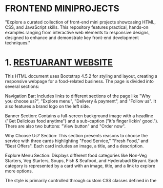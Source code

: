# FRONTEND MINIPROJECTS 
"Explore a curated collection of front-end mini projects showcasing HTML, CSS, and JavaScript skills. This repository features practical, hands-on examples ranging from interactive web elements to responsive designs, designed to enhance and demonstrate key front-end development techniques."

# 1.  [RESTUARANT WEBSITE](https://github.com/venkateshyelisetti21/FRONTEND-MINIPROJECTS/tree/main/Restuarant-Website)
This HTML document uses Bootstrap 4.5.2 for styling and layout, creating a responsive webpage for a food-related business. The page is divided into several sections:

Navigation Bar: Includes links to different sections of the page like "Why you choose us?", "Explore menu", "Delivery & payment", and "Follow us". It also features a brand logo on the left side.

Banner Section: Contains a full-screen background image with a headline ("Get Delicious food anytime") and a sub-caption ("it's finger lickin' good."). There are also two buttons: "View button" and "Order now".

Why Choose Us? Section: This section presents reasons to choose the service with three cards highlighting "Food Service," "Fresh Food," and "Best Offers". Each card includes an image, a title, and a description.

Explore Menu Section: Displays different food categories like Non-Veg Starters, Veg Starters, Soups, Fish & Seafood, and Hyderabadi Biryani. Each category is represented by a card with an image, title, and a link to explore more options.

The style is primarily controlled through custom CSS classes defined in the <style> block. The page is designed to be visually appealing with a modern layout and a focus on responsive design, ensuring it looks good on various devices.


# 2.  [ECOMMERCE WEBSITE](https://github.com/venkateshyelisetti21/FRONTEND-MINIPROJECTS/tree/main/Ecommerce-website)
Building an E-Commerce Static Front-End Website Using HTML and CSS
In today's digital age, creating a compelling and user-friendly e-commerce website is essential for any business looking to thrive online. For this project, I developed a static front-end e-commerce website using HTML and CSS. This approach allowed me to focus on the core aspects of web design and user interface without the complexities of server-side programming or dynamic content generation. Below, I’ll walk you through the key elements of the project, including the design process, features, and technologies used.

### Project Overview
The objective of this project was to design a visually appealing and functional static e-commerce website that showcases products, facilitates user navigation, and enhances the overall shopping experience. While the website is static, it simulates the essential features of a full-fledged e-commerce site, including product listings, a shopping cart, and a checkout process.

### Design and Development Process
Planning and Wireframing

The initial phase involved planning the website’s structure and layout. I created wireframes to outline the essential components of the site, including the homepage, product pages, and shopping cart. These wireframes served as a blueprint for the design and ensured that all key elements were included in the final design.

### HTML Structure

Using HTML, I built the foundational structure of the website. The HTML code defines the layout and content of the site, including headings, paragraphs, images, and links. I organized the content into semantic sections to enhance readability and maintainability. Key HTML elements included:

Header: Contains the site logo, navigation menu, and search bar.
Homepage: Features a hero section with promotional banners, product categories, and featured products.
Product Pages: Display individual product details, including images, descriptions, prices, and “Add to Cart” buttons.
Shopping Cart: Shows a summary of selected items, their quantities, and total price.
Footer: Includes additional navigation links, contact information, and social media icons.
CSS Styling

CSS was used to style the HTML elements and create a visually appealing design. I focused on achieving a clean and modern look that aligns with contemporary e-commerce trends. The key CSS aspects included:

Layout and Positioning: Utilized CSS Flexbox and Grid to create responsive and adaptive layouts. This ensures that the website looks great on all devices, from desktops to mobile phones.
Typography: Chose modern and legible fonts to enhance readability and create a professional appearance.
Color Scheme: Selected a cohesive color palette that reflects the brand’s identity and creates a pleasant visual experience.
Buttons and Links: Styled interactive elements such as buttons and links to be visually distinct and user-friendly. Hover effects were added to improve interactivity.
Product Images: Ensured that product images are responsive and properly aligned to maintain consistency across different screen sizes.
Responsive Design

To ensure that the website is accessible and functional on various devices, I implemented responsive design principles using CSS media queries. This approach allows the site to adapt to different screen sizes and orientations, providing an optimal viewing experience for users.

### Testing and Optimization

Thorough testing was conducted to identify and resolve any issues related to layout, functionality, or performance. I tested the website on multiple devices and browsers to ensure compatibility and responsiveness. Additionally, I optimized the site’s performance by minimizing CSS file sizes and optimizing images to reduce load times.

### Key Features
Homepage Design

The homepage serves as the entry point to the site and is designed to capture users’ attention with visually appealing elements. It includes a hero section with high-quality images and promotional banners that highlight current sales or new arrivals. Below the hero section, users can browse product categories and view featured products.

### Product Listings

Each product page displays detailed information about individual products, including high-resolution images, descriptions, prices, and customer reviews. The “Add to Cart” button allows users to easily add items to their shopping cart.

### Shopping Cart

The shopping cart provides users with an overview of their selected items, including product names, quantities, prices, and the total amount. Users can modify quantities or remove items from the cart before proceeding to the checkout process.

### Navigation and Usability

The navigation menu is designed to be intuitive and user-friendly, providing easy access to key sections of the site, such as product categories, the shopping cart, and user account settings. The search bar allows users to quickly find specific products.

### Footer Information

The footer includes essential information such as contact details, additional navigation links, and social media icons. This ensures that users have access to important information and can connect with the brand through various channels.

### Conclusion
Developing this static e-commerce website using HTML and CSS has been an enriching experience, allowing me to apply my front-end development skills in a practical context. The project highlights the importance of a well-structured layout, responsive design, and user-friendly interface in creating an effective online shopping experience.

While this website is static, the principles and techniques applied can be extended to dynamic e-commerce sites with additional functionality and back-end integration. The skills acquired through this project will serve as a foundation for future development endeavors and contribute to my growth as a front-end developer.

# 3.  [LIGHT SWITCH ON-OFF WEBSITE](https://github.com/venkateshyelisetti21/FRONTEND-MINIPROJECTS/tree/main/LightSwitch-ON-OFF)
The core functionality of this web page is to simulate a light switch that toggles a light bulb on and off, along with a corresponding visual change to a cat image. Below is a detailed description of the key components and functionality:

### HTML Structure
The HTML structure begins with the necessary <head> tags, where external stylesheets and scripts are linked. These include Bootstrap’s CSS and JavaScript, jQuery, and Popper.js, which are essential for responsive design and user interaction.

The <body> of the document contains the primary content and styling information. A <style> tag within the body defines custom CSS for the webpage, setting the tone for the dark background (dark-bg class) and designing elements like buttons and images.

### CSS Styling
Custom CSS is employed to style various elements such as:

Background and Layout: The .dark-bg class provides a dark background color for the page, enhancing the visual contrast with the bright bulb and cat images.
Images: The .bulb-image and .cat-image classes define specific widths for the images displayed on the page, ensuring they are consistently sized.
Switch Board: The .switch-board class defines the background color, size, and padding for the switch panel, which houses the buttons and status message. This panel has rounded corners for a modern look.
Buttons: The buttons are styled with specific dimensions, colors, and fonts. The on-switch and off-switch classes ensure that the buttons are easily distinguishable, with color changes that signify their active status.
JavaScript Functionality
The interactivity of the webpage is managed through JavaScript functions that respond to user actions:

### Switch Off (switchOff function):

Changes the bulb image to depict a bulb that is turned off.
Updates the cat image to show the cat with closed eyes, indicating a response to the light being turned off.
Changes the text of the switch status to "Switched Off."
Modifies the background color of the buttons, making the "OFF" button appear active (light grey) and the "ON" button appear ready to be clicked (green).
Switch On (switchOn function):

Changes the bulb image back to one that shows the bulb turned on.
Restores the original cat image with open eyes, indicating that the light is on.
Updates the switch status text to "Switched On."
Alters the button colors, making the "ON" button appear active (light grey) and the "OFF" button appear inactive (red).
Interaction and User Experience
When the user clicks the "ON" or "OFF" buttons, the JavaScript functions execute and update the content dynamically, providing immediate visual feedback. The button colors and images change, giving a sense of control over the simulated light bulb, and the text content updates to reflect the current state of the bulb.

### External Resources
The code references images hosted on a cloud platform for the bulb and cat visuals. These images change based on the user's interactions with the switches.

### Conclusion
Overall, the code demonstrates an effective use of HTML, CSS, and JavaScript to create an interactive web page that responds to user input. Bootstrap enhances the visual appeal and responsiveness of the design, while the custom JavaScript ensures the webpage is engaging and dynamic. This code could serve as a learning example for beginners or as a basis for more complex interactive web applications.

# 4. [COLOR PICKER](https://github.com/venkateshyelisetti21/FRONTEND-MINIPROJECTS/tree/main/Color%20Picker)

### HTML Structure
The HTML document begins with the <!DOCTYPE html> declaration, which defines the document type and version. The html tag encapsulates the entire document, which includes two main sections: the head and the body.

### Head Section
The head section contains links to external resources:

Bootstrap CSS: A link to the Bootstrap framework’s CSS file is provided via a CDN (Content Delivery Network). Bootstrap is a popular CSS framework that offers pre-designed components and styles to ensure a responsive and consistent design across devices.

jQuery and Bootstrap JS: The section includes jQuery and Bootstrap's JavaScript files, which are also loaded via CDN. These scripts provide functionality for dynamic behavior and interactivity. jQuery is a widely used JavaScript library that simplifies DOM manipulation, event handling, and AJAX interactions. Bootstrap’s JavaScript components require jQuery to function.

### Body Section
The body of the document contains a style block with custom CSS and the main content wrapped within the container div.

### Custom CSS
.bg: A class defining a white background and full viewport height (100vh) for the main content section.
.heading: Sets the font family to "Roboto" for the heading element.
.button1, .button2, .button3, .button4: These classes define the style for the four buttons, including padding, border-radius, background colors, and text colors. Each button has a different background color corresponding to the color it will apply when clicked.
.color-para-bg: Defines the background color as black with white text, rounded corners, and bold, medium-sized text for the paragraph that displays the selected background color.
.span-color: A class that sets the text color to a light blue shade.
Main Content
The content is wrapped inside a container div that uses Bootstrap's grid system. The layout centers the main content horizontally on the page using two col classes, with the central column occupying six out of twelve grid spaces (col-lg-6).

Heading: A centered heading with the text "Color Picker" styled by the .heading class.
Buttons: Four buttons are displayed below the heading. Each button has an onclick event that triggers a corresponding JavaScript function to change the background color.
Paragraph: Below the buttons, a paragraph displays the current background color. The paragraph uses the .color-para-bg class for styling, and the color code is displayed inside a span element with the id of "spanName".
JavaScript
The script is linked externally and contains four functions—buttn1(), buttn2(), buttn3(), and buttn4()—each corresponding to a button.

Event Handling: When a button is clicked, its respective function is triggered.
DOM Manipulation: The background color of the div with the id "background" is changed, and the color code is updated in the span element with the id "spanName".
Each function updates the backgroundColor of the bg element and the textContent of the spanName element to match the selected color.

### Conclusion
This code provides a clean and straightforward user interface where users can interactively change the background color of a webpage section by clicking on buttons. The use of Bootstrap ensures that the design is responsive, while custom CSS and JavaScript enable the interactive functionality.


# 5. [COUNTER APPLICATION](https://github.com/venkateshyelisetti21/FRONTEND-MINIPROJECTS/tree/main/Counter%20Application)

The application utilizes HTML for the structure, CSS for styling, and JavaScript for the interactivity. Additionally, the Bootstrap framework is integrated for basic layout and responsiveness.

### HTML Structure
The HTML file begins with the <!DOCTYPE html> declaration, ensuring that the document is recognized as HTML5. The <head> section includes links to external resources, specifically Bootstrap and jQuery libraries. Bootstrap is used for styling and layout management, while jQuery facilitates easy DOM manipulation and event handling.

Inside the <body> tag, custom CSS is defined to style specific elements of the application. The CSS styles define the background color, text alignment, font properties, and button styles. The primary container of the application, represented by the div element with the class bg-container, is centrally aligned using Bootstrap's flexbox utilities (d-flex, flex-column, justify-content-center, text-center), ensuring that the content is vertically and horizontally centered within the viewport.

The application features a heading (Counter), a paragraph element (<p>) to display the counter value, and three buttons (DECREASE, RESET, INCREASE). These buttons trigger the corresponding JavaScript functions (onDecrement, onReset, onIncrement) when clicked.

### JavaScript Interactivity
The interactivity of the counter application is handled through JavaScript, which is linked in the HTML via an external script file, Counter-application.js. This script contains three primary functions that control the behavior of the counter:

onIncrement(): This function is executed when the "INCREASE" button is clicked. It retrieves the current counter value from the counterValue element, converts it to an integer, increments it by one, and updates the displayed value. Additionally, the text color of the counter changes based on the value: green for positive numbers, red for negative, and black for zero. This visual feedback enhances user experience by immediately conveying whether the counter is positive, negative, or neutral.

onDecrement(): Triggered by the "DECREASE" button, this function behaves similarly to onIncrement(), but it decreases the counter value by one. The color of the counter is also updated according to the value.

onReset(): When the "RESET" button is clicked, this function resets the counter value to zero and changes the text color back to black, indicating a neutral state.

User Experience and Functionality
This counter application is designed to be intuitive and user-friendly. The minimalist design, coupled with color-coded feedback, makes it easy for users to understand the current state of the counter. The buttons are clearly labeled, and their functionality is straightforward, ensuring that users can interact with the counter without any confusion.

The use of Bootstrap ensures that the application is responsive, meaning it will display correctly on various devices and screen sizes. The CSS customizations align with the overall design, providing a consistent look and feel.

In conclusion, this counter application serves as a fundamental example of how HTML, CSS, and JavaScript can be combined to create interactive web applications. It effectively demonstrates the power of JavaScript in manipulating the DOM and providing real-time feedback to users, all within a clean and responsive interface facilitated by Bootstrap.


# 6.   [GUESSING NUMBER GAME](https://github.com/venkateshyelisetti21/FRONTEND-MINIPROJECTS/tree/main/Guessing%20Number%20Game)

### Number Guessing Game: An Overview

This project is a simple yet engaging number-guessing game built with HTML, CSS, and JavaScript. The objective of the game is to guess a randomly generated number between 1 and 100. This game offers an interactive way for users to test their guessing skills, with immediate feedback provided for each guess. The project also leverages Bootstrap for responsive design, ensuring a user-friendly experience across different devices.

### HTML Structure

The HTML file is the foundation of the game’s structure. It includes references to Bootstrap's CSS and JS libraries for styling and interactivity. The document is organized into two main sections:

1. **Header Section**:
   - The `head` tag includes links to Bootstrap's CSS, jQuery, Popper.js, and Bootstrap's JavaScript. These libraries are crucial for ensuring that the game is responsive and interactive.

2. **Body Section**:
   - The `body` tag contains the game's user interface elements. The layout is structured using Bootstrap's grid system, ensuring that the game is displayed properly on all screen sizes.
   - The game is wrapped inside a `container-fluid` div with a `bg-container` class, setting the background color to blue and occupying the entire viewport height.
   - Inside this container, the first row presents an image related to the game, accompanied by a brief description encouraging the user to find the right number between 1 and 100.
   - The second row contains the main game interface, where the user interacts with the game. This includes a heading, an input field for the user's guess, a button to submit the guess, and a paragraph element to display the result.

### CSS Styling

The styling is handled within a `<style>` block in the `body` section, with custom classes used to enhance the game's visual appeal:

- **bg-container**: Sets the overall background color of the game to a light blue shade.
- **guess-game-img**: Ensures that the game-related image is responsive, filling the width of its container.
- **game-description**: Styles the game description with the Roboto font, setting the size, weight, and color to match the overall design theme.
- **guess-heading**: Defines the appearance of the game's main heading, including a bold font style and white color for better visibility against the blue background.
- **user-input**: Styles the input field where the user enters their guess, making it larger and more readable.
- **game-result**: Styles the result message that displays after each guess, ensuring it is clearly visible to the user.
- **check-guess**: Customizes the appearance of the button used to submit the user's guess, with rounded corners and padding for a modern look.

### JavaScript Logic

The core functionality of the game is implemented in the `guessing-game.js` script, which is referenced at the bottom of the HTML file. This script is responsible for generating the random number and evaluating the user's guesses.

1. **Variable Declarations**:
   - `gameResult`: Links to the DOM element where the result of the user's guess is displayed.
   - `userInput`: References the input field where the user enters their guess.
   - `randomNum`: Generates a random number between 1 and 100, which the user must guess.

2. **checkGuess() Function**:
   - This function is triggered when the user clicks the "Check" button. It reads the user's input, converts it to an integer, and compares it to the randomly generated number.
   - Based on the comparison, the function provides feedback:
     - If the guess is too high, the message "It's too High, Try again..." is displayed with a blue background.
     - If the guess is too low, the message "It's too Low, Try again..." is displayed with the same blue background.
     - If the guess is correct, a congratulatory message "Congrats! You got it..." is shown, with the background turning green.
     - If the input is invalid (e.g., non-numeric), an error message "Please provide valid Input" appears with a red background.

### Conclusion

This project serves as a practical example of how to combine HTML, CSS, and JavaScript to create an interactive web-based game. By leveraging Bootstrap for styling and responsiveness, it ensures a smooth user experience. The straightforward logic implemented in JavaScript makes it an excellent starting point for beginners looking to understand DOM manipulation and conditional statements in a fun and engaging way. This code can be further enhanced with additional features, such as keeping score or adding difficulty levels, making it a versatile template for more advanced projects.

# 7. [Like and Unlike Button](https://github.com/venkateshyelisetti21/FRONTEND-MINIPROJECTS/tree/main/Like%20and%20Unlike%20Button)

A simple interactive webpage that features a "like" button functionality, primarily implemented using HTML, CSS, and JavaScript, with the aid of Bootstrap for styling and Font Awesome for icons. The code is structured to create a responsive and visually appealing user interface that allows users to "like" an image of a puppy, which in turn alters the visual state of the webpage.

### HTML Structure
The HTML code starts with the <!DOCTYPE html> declaration, which defines the document as an HTML5 document. The <html> tag encloses the entire content of the webpage, followed by the <head> section, which includes meta-information, such as links to external stylesheets and scripts. The webpage imports Bootstrap from a CDN for responsive design and pre-built components, along with jQuery, Popper.js, and Bootstrap’s JavaScript for interactive features. Additionally, Font Awesome is included to provide access to a variety of icons, specifically the "thumbs-up" icon used in this case.

Within the <body> tag, the structure includes an image element (<img>) and a button, both of which are the key elements of the interactive feature. The image is sourced from a URL and is assigned the class puppy-image and an ID puppyImage. The class ensures that the image's width is set to 100%, making it responsive.

The div element that follows contains the interactive elements, which are aligned centrally on the webpage using Bootstrap's d-flex, flex-row, and justify-content-center classes. The fa-thumbs-up icon, provided by Font Awesome, is used as a visual indicator of the "like" action and is followed by a button element labeled "Like". Both the icon and the button have their unique IDs (likeIcon and likeButton respectively), which are referenced in the JavaScript to manage their behavior.

### CSS Styling
The embedded CSS, found in the <style> block or external stylesheet, dictates the appearance of the image and interactive elements. The puppy-image class ensures that the image scales appropriately within its container by setting its width to 100%. The like-icon class sets the initial color of the icon to a muted shade (#cbd2d9) and defines its size as 40px to ensure it is easily visible.

The like-button class styles the button with a muted background color (#cbd2d9), text color (#9aa5b1), and additional attributes like font size, button dimensions, and rounded corners, creating a consistent and modern appearance in line with typical Bootstrap buttons.

### JavaScript Functionality
The JavaScript code introduces interactivity to the webpage. It begins by selecting the relevant DOM elements (likeButtonElement, likeIconElement, and puppyImage) using getElementById. A boolean variable, isLiked, is initialized to false to track the state of the "like" feature.

The onClickLikeButton function is the core of the interactivity. When the button is clicked, the function checks the current state of isLiked. If isLiked is false, indicating that the image has not been liked, the function changes the image source to a different image (a "liked" puppy image) and updates the icon and button colors to a highlighted shade (#0967d2). The isLiked variable is then set to true. If the image is already liked (isLiked is true), the function reverts the image, icon, and button colors to their original states and sets isLiked back to false.

### Conclusion
Overall, this code effectively combines HTML, CSS, and JavaScript to create an interactive and responsive webpage. The use of external libraries like Bootstrap and Font Awesome simplifies styling and iconography, while the JavaScript function adds dynamic behavior, making the webpage both functional and aesthetically pleasing.


# 8. [Season Switch Dynamic Website](https://github.com/venkateshyelisetti21/FRONTEND-MINIPROJECTS/tree/main/Season%20switch)

A dynamic web page that allows users to switch between different seasonal images (Spring, Summer, Autumn, and Winter) by clicking on corresponding buttons. The implementation utilizes a combination of HTML, CSS, and JavaScript, with Bootstrap incorporated for responsive design, ensuring that the layout adapts seamlessly across various screen sizes.

### HTML Structure
The HTML structure starts with the standard <!DOCTYPE html> declaration, followed by the <html> tag that encloses the entire document. Inside the <head> section, Bootstrap’s CSS and JavaScript files are linked via CDN to provide responsive design and utility classes. The JavaScript libraries, including jQuery, Popper.js, and Bootstrap’s JS, are essential for handling the responsive behaviors and the dynamic functionality provided by the buttons.

The <body> section houses the primary content of the webpage. Two img tags are defined, each displaying a different image based on the screen size. The first image (smallBg) is displayed on smaller screens (d-inline d-md-none), while the second image (largeBg) is shown on larger screens (d-none d-md-inline). Both images are initially set to display a generic image representing all four seasons.

Below the images, a div element is used to contain the buttons. The d-flex flex-row justify-content-center mt-4 classes from Bootstrap are used to align the buttons centrally within a flexbox layout, ensuring a neat and orderly appearance. The buttons, each corresponding to a different season, have unique classes assigned that are used for styling purposes. The onclick attribute in each button triggers a JavaScript function when the button is clicked.

### CSS Styling
The CSS defined in the <style> section of the document controls the appearance of the images and buttons. The .season-image class sets the images to occupy the full width of their container and a height of 85% of the viewport height, ensuring that the images are large and prominent on the page.

The buttons are styled with a consistent design, defined by the .button class. This class sets the button dimensions, font style, background color, and rounded corners, giving the buttons a modern and uniform look. Each season’s button has a unique background color, defined by additional classes (.spring-button, .summer-button, .autumn-button, .winter-button), which visually distinguishes them according to their corresponding season.

### JavaScript Functionality
The interactivity of the webpage is powered by the JavaScript code in the season-switch.js file. The script begins by selecting the two image elements (smallBg and largeBg) using getElementById, storing them in variables smallImg and largeImg. It then defines several variables, each holding the URL of a seasonal image in two resolutions: one for small screens and one for medium screens.

The core functionality is provided by four functions: springSeason, summerSeason, autumnSeason, and winterSeason. Each function updates the src attributes of the smallImg and largeImg elements with the URLs of the corresponding seasonal images. For example, when the "Spring" button is clicked, the springSeason function changes the image displayed to the spring images, one for small screens and one for larger screens. Similarly, clicking on the "Summer," "Autumn," or "Winter" buttons will call the respective functions, updating the images to those representing the selected season.

### Conclusion
This code offers an elegant solution for displaying seasonal images based on user input. By combining the power of HTML for structure, CSS for styling, and JavaScript for dynamic behavior, the webpage is both visually appealing and highly interactive. The use of Bootstrap ensures that the layout is responsive, providing a consistent user experience across different devices. Overall, the implementation demonstrates a well-structured approach to creating a user-friendly and engaging web application.


# 9. [Addition Game](https://github.com/venkateshyelisetti21/FRONTEND-MINIPROJECTS/tree/main/Addition%20Game)

A simple and interactive addition game built using HTML, CSS, and JavaScript. The primary purpose of the game is to engage users in practicing basic arithmetic by summing two randomly generated numbers. It includes a user interface designed with Bootstrap for styling, and JavaScript for functionality, ensuring a seamless user experience.

### Structure and Layout
The game is structured using standard HTML elements. The <!DOCTYPE html> declaration defines the document type and ensures compatibility across different browsers. The HTML document is divided into three main sections: the head, body, and embedded scripts.

### Head Section
The head section of the HTML file includes references to external CSS and JavaScript libraries. It links to Bootstrap for styling (bootstrap.min.css) and also includes jQuery, Popper.js, and Bootstrap’s JavaScript files for handling interactivity and responsiveness. Additionally, a custom stylesheet (style.css) is linked to apply specific styles unique to this application.

### Body Section
The body section contains the main content of the game. The layout centers the game elements using Bootstrap's text-center class, ensuring a visually appealing and user-friendly interface.

Image Display: The game begins with an image loaded from an external URL, adding a visual element to engage users. The image is styled with a defined width and height using a custom class .image.

Game Interface: The core of the game is contained within a div with the class bg-container, which has padding applied to provide spacing. The interface includes:

Two span elements to display the randomly generated numbers (firstNumber and secondNumber).
An operator (+) displayed between the numbers, indicating that the user should add them.
An input field where the user can enter their answer (userInput), styled with a .user-input class to make it visually consistent with the rest of the interface.
Buttons: Two buttons are provided:

The "Check" button (checkButton), which triggers the function to validate the user’s input against the correct sum.
The "Restart" button (restartButton), which resets the game with new random numbers, clearing any previous input and result.
Result Display: A p element (gameResult) is used to display feedback based on the user's answer. It changes dynamically depending on whether the user's input is correct or incorrect.

### JavaScript Functionality
The JavaScript code embedded in the script.js file handles the game’s interactivity:

Set Function: The set() function is invoked when the user clicks the "Check" button. It retrieves the numbers displayed on the screen, calculates their sum, and compares it with the user’s input. If the input is correct, it updates the gameResult with a congratulatory message and changes the background color to green. If incorrect, it prompts the user to try again, with a blue background color indicating an error.

Reset Function: The reset() function generates two new random numbers when the "Restart" button is clicked. These numbers are displayed in the designated span elements, and the input field and result message are cleared, allowing the user to start a new round of the game.

### Styling
The CSS embedded within the <style> block provides a consistent and appealing look to the game interface. It ensures that elements such as the numbers, input field, and result message are visually distinct and aligned with the overall design theme.

### Conclusion
This code effectively demonstrates a simple yet interactive way to create an addition game using HTML, CSS, and JavaScript. It provides a user-friendly interface, leveraging Bootstrap for styling, and ensures an engaging experience through dynamic feedback. The game is not only a tool for practicing basic arithmetic but also serves as a foundation for understanding how web-based interactive applications can be built and styled.


# 10. [BUTTON MAKER](https://github.com/venkateshyelisetti21/FRONTEND-MINIPROJECTS/tree/main/Button%20Maker)

A simple web-based application for customizing the properties of a button using Bootstrap for layout and styling. The application allows users to change various attributes of a button, such as background color, font color, font size, font weight, padding, and border radius. This interactive feature makes it useful for web developers or designers to quickly prototype button styles and see them reflected in real-time.

### HTML Structure
The HTML document is structured using standard semantic elements such as `<!DOCTYPE html>` to define the document type. It links to external stylesheets and JavaScript libraries from Bootstrap, jQuery, and Popper.js, ensuring the functionality and styling provided by Bootstrap components. A custom stylesheet `style.css` is also linked, which contains additional styles.

The main content of the page is wrapped in a `<div>` with the class `button-maker-bg-container`, which provides the background gradient styling through the associated CSS. Inside this container, there are two main sections:
- **Form inputs**: The left side of the interface, inside a Bootstrap grid layout, contains input fields where users can specify button properties such as background color, font size, padding, etc. Each input field is labeled with a `<p>` tag, and the input boxes are simple text inputs that allow users to type values.
- **Button Preview**: The right side contains the button (`<button>`) labeled as "Custom Button," which will reflect the changes made by the user in the form inputs.

### Bootstrap and Styling
Bootstrap's grid system is used for the layout with classes like `col-12` and `col-md-6` to make the design responsive. The `p-4` and `bg-light` classes add padding and background color to the sections, respectively. The button is centrally aligned within its container, allowing for a clean, responsive layout. The CSS file provides additional styling, such as defining font properties (Roboto font), input label colors, and the gradient background of the container. These stylistic touches give the application a modern, professional look.

### JavaScript Functionality
In the `<script>` tag, the JavaScript logic controls the behavior of the button. Each input element is referenced using `document.getElementById()`, allowing the program to retrieve user input when the "Apply" button is clicked. The `onApplyProperties()` function is triggered upon clicking this button and extracts the values entered by the user. The JavaScript then applies these values to the `customButton` by directly modifying its inline CSS styles (e.g., `customButton.style.backgroundColor = bgColorValue`).

However, there are a few errors in the script:
1. **Misspelled Variables**: The script contains several typos in variable names. For example, `fontColorVlaue`, `fontSizeVlaue`, and others should be corrected to `fontColorValue`, `fontSizeValue`, and so on.
2. **Missing Style Assignments**: The code currently only changes the background color of the button. Additional lines of code should be added to handle other properties such as font color, size, weight, padding, and border radius by assigning the respective style properties of the `customButton`.

### Conclusion
This code provides a functional, responsive button customizer using a combination of HTML, CSS, Bootstrap, and JavaScript. It can be used in real-time prototyping of button styles. Minor corrections in the JavaScript and CSS can improve functionality, making this a robust tool for developers and designers.


# 11. [RANDOM COLOR GENERATOR](https://github.com/venkateshyelisetti21/FRONTEND-MINIPROJECTS/tree/main/Random%20Color%20Generator)
A simple yet effective web application that changes the background color of a container when a button is clicked. It utilizes a combination of HTML for structure, CSS for styling, and JavaScript for interactivity. Additionally, the code incorporates the Bootstrap framework to enhance the design with responsive features and some predefined styles.

Breakdown of the Components:
1. HTML Structure:
The <!DOCTYPE html> declaration specifies that this document is an HTML5 document. The html tag encloses the entire structure, while the head tag contains metadata and external references for stylesheets and scripts. Inside the head section, Bootstrap's CSS and JavaScript libraries are linked using external CDN URLs. Bootstrap's CSS is used to simplify and enhance the visual presentation, and its JavaScript components, such as Popper.js, provide additional functionalities like tooltips and modals.

The <body> tag contains the main content of the page:

A container-fluid div element is used from Bootstrap to ensure full-width responsiveness. It contains:
A heading that prompts the user to "Click the below button to change color."
A button that triggers the JavaScript function generateColor() when clicked. The button is styled to have a rounded appearance and custom background color.
Below the button, there is another <div> element with the class bg-container, serving as the container whose background color will change dynamically. The id attribute for this div is randomColor, allowing it to be accessed by JavaScript for manipulation.

2. CSS Styling:
A separate CSS file, style.css, is linked for custom styling. The CSS defines specific styles for the heading, button, and the background container.

Heading: The font-family is set to "Open Sans", giving the text a clean, modern look.
Button: The button has a white font color and a custom background color (#0967d2), making it visually distinct. The button dimensions are set to 150px width and 40px height, with border radius set to 25px for rounded edges, making the button more visually appealing. It also has a margin of 15px to separate it from other elements.
Background Container: The bg-container class defines a height of 100vh, ensuring that the container spans the entire viewport height. This element will have its background color dynamically updated through JavaScript.
3. JavaScript Functionality:
The script.js file contains the core JavaScript logic that powers the interactivity of the page. The JavaScript functionality is straightforward and well-structured:

Array of Colors: A variable bgColorsArray is defined, which stores a list of eight hex color codes. These are the potential colors that can be applied to the background container.

Accessing the Container: The randomColor variable stores a reference to the randomColor element using document.getElementById(). This allows for dynamic manipulation of the element's properties, such as its backgroundColor.

Generate Random Color: The function generateColor() is called when the button is clicked. Inside this function:

A random number is generated using Math.random() and Math.floor() to ensure the number is between 0 and 7, corresponding to the indices of the bgColorsArray.
The background color of the randomColor container is updated by assigning one of the random colors from the array based on the randomly generated index.
4. Interactive Behavior:
When the user clicks the button, the JavaScript function is triggered, selecting a random color from the predefined array and applying it to the randomColor div's background. This gives the page an interactive, dynamic feel, allowing users to engage with it in a playful manner.

Key Technologies:
HTML5 provides the basic structure of the webpage.
CSS is used for custom styles, enhancing the visual appeal and layout.
Bootstrap is leveraged to create a responsive and mobile-friendly design, offering a consistent and professional look.
JavaScript handles the dynamic behavior, allowing users to interact with the page and see instant visual changes.
In summary, the code effectively demonstrates how to combine HTML, CSS, and JavaScript to create an interactive, visually appealing web application. By using a combination of modern web development technologies like Bootstrap and JavaScript, the functionality and user experience are both enhanced.


# 12. [COUNTER APPLICATION](https://github.com/venkateshyelisetti21/FRONTEND-MINIPROJECTS/tree/main/Counter%20Application)

The application utilizes HTML for the structure, CSS for styling, and JavaScript for the interactivity. Additionally, the Bootstrap framework is integrated for basic layout and responsiveness.

### HTML Structure
The HTML file begins with the <!DOCTYPE html> declaration, ensuring that the document is recognized as HTML5. The <head> section includes links to external resources, specifically Bootstrap and jQuery libraries. Bootstrap is used for styling and layout management, while jQuery facilitates easy DOM manipulation and event handling.

Inside the <body> tag, custom CSS is defined to style specific elements of the application. The CSS styles define the background color, text alignment, font properties, and button styles. The primary container of the application, represented by the div element with the class bg-container, is centrally aligned using Bootstrap's flexbox utilities (d-flex, flex-column, justify-content-center, text-center), ensuring that the content is vertically and horizontally centered within the viewport.

The application features a heading (Counter), a paragraph element (<p>) to display the counter value, and three buttons (DECREASE, RESET, INCREASE). These buttons trigger the corresponding JavaScript functions (onDecrement, onReset, onIncrement) when clicked.

### JavaScript Interactivity
The interactivity of the counter application is handled through JavaScript, which is linked in the HTML via an external script file, Counter-application.js. This script contains three primary functions that control the behavior of the counter:

onIncrement(): This function is executed when the "INCREASE" button is clicked. It retrieves the current counter value from the counterValue element, converts it to an integer, increments it by one, and updates the displayed value. Additionally, the text color of the counter changes based on the value: green for positive numbers, red for negative, and black for zero. This visual feedback enhances user experience by immediately conveying whether the counter is positive, negative, or neutral.

onDecrement(): Triggered by the "DECREASE" button, this function behaves similarly to onIncrement(), but it decreases the counter value by one. The color of the counter is also updated according to the value.

onReset(): When the "RESET" button is clicked, this function resets the counter value to zero and changes the text color back to black, indicating a neutral state.

### User Experience and Functionality
This counter application is designed to be intuitive and user-friendly. The minimalist design, coupled with color-coded feedback, makes it easy for users to understand the current state of the counter. The buttons are clearly labeled, and their functionality is straightforward, ensuring that users can interact with the counter without any confusion.

The use of Bootstrap ensures that the application is responsive, meaning it will display correctly on various devices and screen sizes. The CSS customizations align with the overall design, providing a consistent look and feel.

In conclusion, this counter application serves as a fundamental example of how HTML, CSS, and JavaScript can be combined to create interactive web applications. It effectively demonstrates the power of JavaScript in manipulating the DOM and providing real-time feedback to users, all within a clean and responsive interface facilitated by Bootstrap.


# 13. [MOVIE REVIEWS](https://github.com/venkateshyelisetti21/FRONTEND-MINIPROJECTS/tree/main/Movie%20Reviews)

A movie review web application built using HTML, CSS, and JavaScript. The functionality allows users to input a movie title and write a review, which is then displayed on the same page dynamically. The design of the page is styled using Bootstrap for layout and custom CSS for additional styling.

### HTML Structure:
The HTML document is structured into three main sections:
1. **Head**: 
   - External resources such as Bootstrap CSS and JS libraries, jQuery, and Popper.js are included in the head section to style and make the webpage responsive.
   - A link to the custom CSS file (`style.css`) is provided to apply specific styling defined for the project.
   
2. **Body**:
   - The body contains a `container` class to center the content and add padding at the top (`pt-4`).
   - The main heading (`Movies Reviews`) is defined inside a `row` and `col-12` grid system, which Bootstrap uses to organize the layout.
   - An input form is designed with fields for the movie title (input type `text`) and a review (a `textarea`). These fields allow the user to enter data.
   - A button (`Add`) is provided, and when clicked, it triggers the JavaScript function to display the movie review below the input fields.
   - Below the form, the `reviewsContainer` div is used to dynamically display the submitted reviews.
   - The JavaScript (`script.js`) file is loaded at the end of the body for dynamic functionality.

### CSS Styling:
Custom CSS is applied to enhance the appearance and user experience:
- **.reviews-heading**: Styles the main heading with a larger font size (36px), bold weight (700), and a dark color (`#2d3a35`) to make it prominent.
- **.input-label**: This class is applied to the labels (`MOVIE TITLE` and `YOUR REVIEW`). It sets the text color to a grayish hue (`#7b8794`), adjusts font size to 12px, and adds margin for spacing.
- **.title-input**: Styles the input field for the movie title, giving it a border (`1px solid #cbd2d9`), padding for internal spacing (`padding-left: 12px`), and a subtle border radius for rounded corners.
- **.review-textarea**: Similar to the title input field, the textarea is styled with borders, padding, and a rounded design, providing a consistent look and feel.
- **.movie-title**: Applied to the dynamically created movie title headings for each review. The font size is set to 18px, and it is bolded to stand out from the review content.

### JavaScript Functionality:
The core functionality is implemented in the JavaScript file (`script.js`), which handles user input and dynamically updates the DOM to display the review.

1. **Element References**:
   - The `getElementById()` method is used to reference the input elements (`titleInput`, `reviewTextarea`) and the button (`addButton`), as well as the container where the reviews will be displayed (`reviewsContainer`).

2. **Button Click Handler**:
   - An `onclick` event is attached to the "Add" button. When the user clicks the button, the function is triggered to process the input:
     - It retrieves the values from the movie title input (`titleInput.value`) and the review textarea (`reviewTextarea.value`).
     - If the movie title is empty, an alert prompts the user to enter a movie name, preventing an empty submission.
     - If both fields are filled, the function creates new DOM elements to display the review: 
       - A `h1` element for the movie title, styled with the `movie-title` class.
       - A `p` element for the review content.
       - A `hr` element to separate each review visually.
     - These elements are appended to the `reviewsContainer`, and the input fields are cleared after submission for ease of entering new reviews.

### Bootstrap Integration:
Bootstrap’s grid system and layout utilities (such as `container`, `row`, `col-12`, `d-flex`, `justify-content-end`, `btn`, and `btn-primary`) are used to handle responsive design and alignment. This helps avoid custom layout code and ensures that the page adjusts properly on different screen sizes.

### Conclusion:
The project provides a simple yet functional movie review application. It allows users to input movie titles and reviews and dynamically displays them using JavaScript. The combination of Bootstrap for responsive layout, custom CSS for personalized styling, and JavaScript for interactivity makes this project both user-friendly and visually appealing. The logic for handling inputs and dynamically updating the DOM ensures a seamless user experience.


# 14. [SPLICE PLAYGROUND](https://github.com/venkateshyelisetti21/FRONTEND-MINIPROJECTS/tree/main/SPLICE%20PLAYGROUND)

It is an interactive web application that allows users to manipulate an array using the `splice()` method in JavaScript. It offers a user-friendly interface for specifying the start index, the number of elements to delete, and optionally, the new item to be added at the specified index. This makes the array manipulation process more intuitive, especially for users unfamiliar with the intricacies of JavaScript’s array methods.

### Structure Overview:
1. **HTML Structure**: 
   The HTML document starts with the inclusion of Bootstrap's CSS and JS libraries, jQuery, Popper.js, and FontAwesome, providing a modern and responsive look to the application. The form layout is defined within a Bootstrap container. The user interface is neatly organized into three columns where users can input the starting index (`startIndex`), the number of elements to delete (`deleteCount`), and the item to add (`itemToAdd`). Once the user provides the necessary inputs, they can trigger the array modification by clicking the "Splice" button. The result is then displayed dynamically in a separate section labeled "Updated Array."

2. **JavaScript Functionality**:
   The script provides the logic for handling the array modification when the user clicks the "Splice" button. The script initializes with an array `myArray = [1,2,3,4,5,6]` that can be modified according to user inputs.

   The key operations are:
   - **Retrieving User Inputs**: JavaScript captures the values entered by the user for the `startIndex`, `deleteCount`, and `itemToAdd` fields using `document.getElementById`.
   - **Conditional Input Handling**: If the `startIndex` field is empty, the user is prompted with an alert to provide it. The `deleteCount` defaults to 0 if left empty, ensuring that the user can choose to either delete elements or simply add an item at the specified index.
   - **Type Handling**: The `itemToAdd` field accepts both numbers and strings. The script checks if the input is a valid number using `isNaN()`. If it's a number, the input is parsed and treated as such before being passed to the `splice()` function. If not, it remains a string.
   - **Array Modification**: The `splice()` method alters the array in place, removing or adding elements based on the inputs. It then updates the content of the array in the HTML using `updatedArrayEl.textContent`.

3. **CSS Styling**:
   The custom styling in the `style.css` file enhances the appearance of the application. It utilizes the `Roboto` and `Bree Serif` fonts for a clean and modern look. Key elements like headings, labels, and input fields are styled to be visually distinct and responsive. The `.updated-array-container` has a light gray background to visually separate the array output from the input section, making the UI more engaging and readable.

### Conclusion:
This application serves as a practical tool for visualizing and interacting with JavaScript’s array `splice()` method. The implementation demonstrates a thoughtful combination of Bootstrap for responsive design, JavaScript for dynamic interaction, and custom CSS for aesthetic enhancements. By utilizing this tool, users can easily manipulate arrays, which is a critical skill in programming, particularly in front-end development. The design and functionality make it a useful educational resource for beginner developers learning about arrays and JavaScript.


# 15. [CHATBOT](https://github.com/venkateshyelisetti21/FRONTEND-MINIPROJECTS/tree/main/Chatbot)

A simple chatbot web application interface built using HTML, CSS, and JavaScript, with Bootstrap integrated for responsive design and a smooth user experience. The overall layout includes essential front-end components such as input fields, buttons, message display containers, and the necessary styling for a clean, modern look.

### HTML Structure:
The HTML portion of the code is structured to create the webpage layout. Bootstrap is included via external links for styling, along with Font Awesome for the paper plane icon, which is used as the send message button. The body of the page contains a Bootstrap container (`<div class="p-2 container">`) that wraps all chatbot elements. Key sections include:
1. **Heading**: A centered `<h1>` heading labeled "Meet our Chatbot."
2. **Images**: Two images—one representing the chatbot and another representing the user—are placed within the interface to enhance the visual appearance.
3. **Chat Container**: An empty `div` with the ID `chatContainer` serves as the message display area where both user and chatbot responses are appended dynamically.
4. **User Input Section**: A fixed-bottom Bootstrap flexbox is used to house the input field and the send button (`<input>` and `<button>` elements). The send button features a paper plane icon, adding an intuitive element for message submission.

### JavaScript Logic:
The JavaScript code powers the chatbot's behavior by handling user inputs and generating bot responses from a predefined list. Key aspects of the JavaScript are:
1. **Message Handling**: When the user clicks the "send" button, the `onclick` event handler captures the user's message, appends it to the chat window, and triggers a random chatbot response from the `chatBotMsgList` array. The `chatBotReply()` function selects a random message from the chatbot’s message list using `Math.random()` and appends it to the chat interface.
   
2. **Dynamic Content Creation**: Both user and chatbot messages are dynamically created DOM elements (`div` and `span`). Each message is wrapped within containers (`msg-to-chatbot-container` for the user and `msg-from-chatbot-container` for the bot), ensuring proper alignment and styling consistency. 

### Chatbot Message List:
The chatbot’s responses are stored in an array called `chatBotMsgList`, which contains a variety of greetings, conversational phrases, and compliments. The list is extensive, offering different types of responses from simple greetings like "Hi" and "Good Morning" to more personalized remarks such as "You're communicative" or "You're open-minded."

### CSS Styling:
The CSS, which is placed in an external `style.css` file (linked in the HTML), enhances the chatbot’s appearance and maintains a consistent style across the interface. Key styles include:
1. **Typography and Font**: The chatbot uses the Roboto font for all text elements, making the interface modern and clean.
2. **Message Box Styling**: User messages are styled with a light gray background and right alignment, while bot responses feature a white font on an orange background. Both types of messages are rounded with border-radius for a smoother, bubble-like appearance.
3. **Input and Button**: The input field and send button are styled to fit into the layout seamlessly, with light gray backgrounds, rounded corners, and responsive margins to ensure ease of use on both desktop and mobile devices.

### Bootstrap and Font Awesome:
Bootstrap is used to simplify the layout with its grid and flexbox system, allowing the interface to adjust fluidly across different screen sizes. Font Awesome is used to include the paper plane icon in the send message button, adding a familiar and intuitive user experience.

### Conclusion:
This chatbot interface demonstrates a clean, responsive, and functional web-based chat system with user-friendly UI elements and dynamic message handling. It can serve as the basis for further integration with backend services, AI-based response systems, or additional functionality like user authentication.
